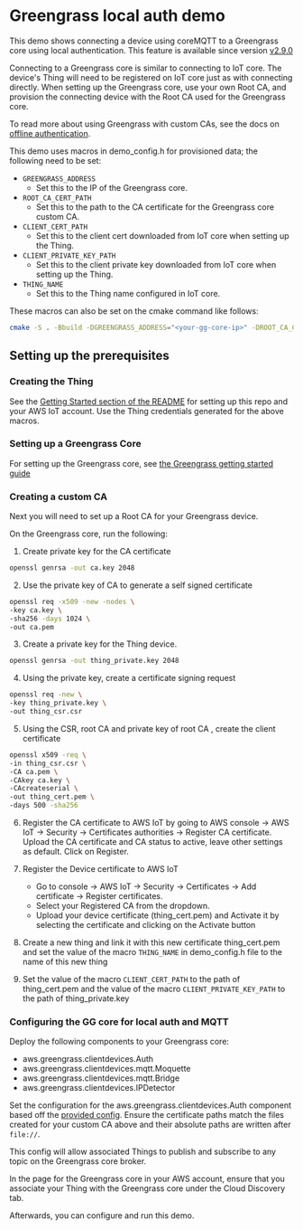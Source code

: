 # Greengrass local auth demo

This demo shows connecting a device using coreMQTT to a Greengrass core using
local authentication. This feature is available since version [v2.9.0](https://docs.aws.amazon.com/greengrass/v2/developerguide/greengrass-release-2022-11-15.html)

Connecting to a Greengrass core is similar to connecting to IoT core. The
device's Thing will need to be registered on IoT core just as with connecting
directly. When setting up the Greengrass core, use your own Root CA, and
provision the connecting device with the Root CA used for the Greengrass core.

To read more about using Greengrass with custom CAs, see the docs on
[offline authentication](https://docs.aws.amazon.com/greengrass/v2/developerguide/offline-authentication.html).

This demo uses macros in demo_config.h for provisioned data; the following need
to be set:

- `GREENGRASS_ADDRESS`
  - Set this to the IP of the Greengrass core.
- `ROOT_CA_CERT_PATH`
  - Set this to the path to the CA certificate for the Greengrass core custom
    CA.
- `CLIENT_CERT_PATH`
  - Set this to the client cert downloaded from IoT core when setting up the
    Thing.
- `CLIENT_PRIVATE_KEY_PATH`
  - Set this to the client private key downloaded from IoT core when setting up
    the Thing.
- `THING_NAME`
  - Set this to the Thing name configured in IoT core.

These macros can also be set on the cmake command like follows:

```sh
cmake -S . -Bbuild -DGREENGRASS_ADDRESS="<your-gg-core-ip>" -DROOT_CA_CERT_PATH="<your-path-to-custom-root-ca>" -DCLIENT_CERT_PATH="<your-client-certificate-path>" -DCLIENT_PRIVATE_KEY_PATH="<your-client-private-key-path>" -DTHING_NAME="<your-registered-thing-name>"
```

## Setting up the prerequisites

### Creating the Thing

See the [Getting Started section of the README](../../../README.md#getting-started)
for setting up this repo and your AWS IoT account. Use the Thing credentials
generated for the above macros.

### Setting up a Greengrass Core

For setting up the Greengrass core, see [the Greengrass getting started guide](https://docs.aws.amazon.com/greengrass/v2/developerguide/getting-started.html)

### Creating a custom CA

Next you will need to set up a Root CA for your Greengrass device.

On the Greengrass core, run the following:

1. Create private key for the CA certificate 
```sh
openssl genrsa -out ca.key 2048
```
2. Use the private key of CA to generate a self signed certificate
```sh
openssl req -x509 -new -nodes \
-key ca.key \
-sha256 -days 1024 \
-out ca.pem
```
3. Create a private key for the Thing device.
```sh
openssl genrsa -out thing_private.key 2048
```
4. Using the private key, create a certificate signing request
```sh
openssl req -new \
-key thing_private.key \
-out thing_csr.csr
```
5. Using the CSR, root CA and private key of root CA , create the client certificate
```sh
openssl x509 -req \
-in thing_csr.csr \
-CA ca.pem \
-CAkey ca.key \
-CAcreateserial \
-out thing_cert.pem \
-days 500 -sha256
```
6. Register the CA certificate to AWS IoT by going to AWS console → AWS IoT → Security → Certificates authorities → Register CA certificate. Upload the CA certificate and CA status to active, leave other settings as default. Click on Register.

7. Register the Device certificate to AWS IoT

    * Go to console → AWS IoT → Security → Certificates → Add certificate → Register certificates.
    * Select your Registered CA from the dropdown.
    * Upload your device certificate (thing_cert.pem) and Activate it by selecting the certificate and clicking on the Activate button

8. Create a new thing and link it with this new certificate thing_cert.pem and set the value of the macro `THING_NAME` in demo_config.h file to the name of this new thing

9. Set the value of the macro `CLIENT_CERT_PATH` to the path of thing_cert.pem and the value of the macro `CLIENT_PRIVATE_KEY_PATH` to the path of thing_private.key

### Configuring the GG core for local auth and MQTT

Deploy the following components to your Greengrass core:
- aws.greengrass.clientdevices.Auth
- aws.greengrass.clientdevices.mqtt.Moquette
- aws.greengrass.clientdevices.mqtt.Bridge
- aws.greengrass.clientdevices.IPDetector

Set the configuration for the aws.greengrass.clientdevices.Auth component based
off the [provided config](./greengrass_auth_conf.json). Ensure the certificate
paths match the files created for your custom CA above and their absolute paths are written after `file://`.

This config will allow associated Things to publish and subscribe to any topic
on the Greengrass core broker.

In the page for the Greengrass core in your AWS account, ensure that you
associate your Thing with the Greengrass core under the Cloud Discovery tab.

Afterwards, you can configure and run this demo.
